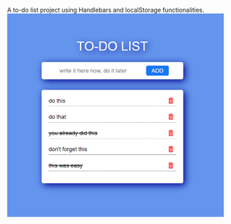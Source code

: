 A to-do list project using Handlebars and localStorage functionalities.
<img src="./toDoList_screenshot.PNG">
